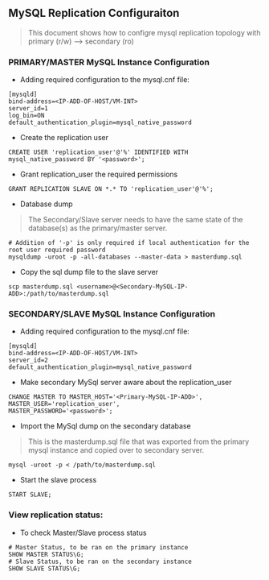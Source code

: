 ## MySQL Replication Configuraiton
> This document shows how to configre mysql replication topology with primary (r/w) --> secondary (ro)

### PRIMARY/MASTER MySQL Instance Configuration
+ Adding required configuration to the mysql.cnf file:
````
[mysqld]
bind-address=<IP-ADD-OF-HOST/VM-INT>
server_id=1
log_bin=ON
default_authentication_plugin=mysql_native_password
````
+ Create the replication user
````
CREATE USER 'replication_user'@'%' IDENTIFIED WITH mysql_native_password BY '<password>';
````
+ Grant replication_user the required permissions
````
GRANT REPLICATION SLAVE ON *.* TO 'replication_user'@'%';
````
+ Database dump
> The Secondary/Slave server needs to have the same state of the database(s) as the primary/master server.
````
# Addition of '-p' is only required if local authentication for the root user required password
mysqldump -uroot -p -all-databases --master-data > masterdump.sql
````
+ Copy the sql dump file to the slave server
````
scp masterdump.sql <username>@<Secondary-MySQL-IP-ADD>:/path/to/masterdump.sql
````
### SECONDARY/SLAVE MySQL Instance Configuration
+ Adding required configuration to the mysql.cnf file:
````
[mysqld]
bind-address=<IP-ADD-OF-HOST/VM-INT>
server_id=2
default_authentication_plugin=mysql_native_password
````
+ Make secondary MySql server aware about the replication_user
````
CHANGE MASTER TO MASTER_HOST='<Primary-MySQL-IP-ADD>', 
MASTER_USER='replication_user', 
MASTER_PASSWORD='<password>';
````
+ Import the MySql dump on the secondary database
> This is the masterdump.sql file that was exported from the primary mysql instance and copied over to secondary server.
````
mysql -uroot -p < /path/to/masterdump.sql
````
+ Start the slave process
````
START SLAVE;
````
### View replication status:
+ To check Master/Slave process status
````
# Master Status, to be ran on the primary instance
SHOW MASTER STATUS\G;
# Slave Status, to be ran on the secondary instance
SHOW SLAVE STATUS\G;
````
